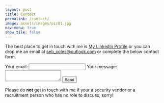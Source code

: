 ```yaml
---
layout: post
title: Contact
permalink: /contact/
image: assets/images/pic01.jpg
nav-menu: true
show_tile: false
---
```


The best place to get in touch with me is [My LinkedIn Profile](https://www.linkedin.com/in/sebastiancoles/) or you can drop me an email at [seb_coles@outlook.com](mailto:seb_coles@outlook.com) or complete the below contact form.

<form
  action="https://formspree.io/f/mnqellgp"
  method="POST"
>
  <label>
    Your email:
    <input type="email" name="email">
  </label>
  <label>
    Your message:
    <textarea name="message"></textarea>
  </label>
  <!-- your other form fields go here -->
  <button type="submit">Send</button>
</form>

Please do <b>not</b> get in touch with me if your a security vendor or a recruitment person who has no role to discuss, sorry!
